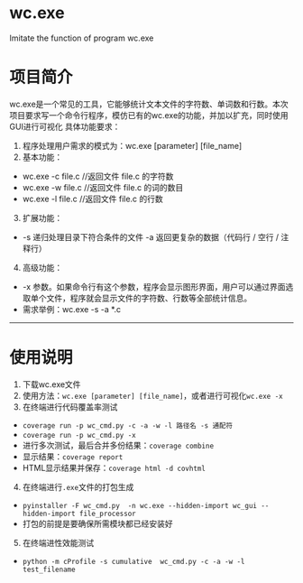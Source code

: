 # wc.exe
Imitate the function of program wc.exe

# 项目简介
wc.exe是一个常见的工具，它能够统计文本文件的字符数、单词数和行数。本次项目要求写一个命令行程序，模仿已有的wc.exe的功能，并加以扩充，同时使用GUI进行可视化
具体功能要求：

1. 程序处理用户需求的模式为：wc.exe [parameter] [file_name]
2. 基本功能：
- wc.exe -c file.c    //返回文件 file.c 的字符数
- wc.exe -w file.c    //返回文件 file.c 的词的数目
- wc.exe -l file.c    //返回文件 file.c 的行数
3. 扩展功能：
- -s   递归处理目录下符合条件的文件
-a   返回更复杂的数据（代码行 / 空行 / 注释行）
4. 高级功能：
- -x 参数。如果命令行有这个参数，程序会显示图形界面，用户可以通过界面选取单个文件，程序就会显示文件的字符数、行数等全部统计信息。
- 需求举例：wc.exe -s -a *.c

---
# 使用说明
1. 下载wc.exe文件
2. 使用方法：`wc.exe [parameter] [file_name]`，或者进行可视化`wc.exe -x`
3. 在终端进行代码覆盖率测试
- `coverage run -p wc_cmd.py -c -a -w -l 路径名 -s 通配符`
- `coverage run -p wc_cmd.py -x`
- 进行多次测试，最后合并多份结果：`coverage combine`
- 显示结果：`coverage report`
- HTML显示结果并保存：`coverage html -d covhtml`


4. 在终端进行`.exe`文件的打包生成
- `pyinstaller -F wc_cmd.py  -n wc.exe --hidden-import wc_gui --hidden-import file_processor`
- 打包的前提是要确保所需模块都已经安装好

5. 在终端进性效能测试
- `python -m cProfile -s cumulative  wc_cmd.py -c -a -w -l test_filename`
